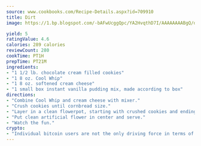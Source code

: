 ```yaml
---
source: www.cookbooks.com/Recipe-Details.aspx?id=709910
title: Dirt
image: https://1.bp.blogspot.com/-bAFwUcggQpc/YA2HvqthD7I/AAAAAAAABgQ/dGGityjUeSk5WIgvhJroHVt7XYoXF2qygCLcBGAsYHQ/s320/10.png

yield: 5
ratingValue: 4.6
calories: 289 calories
reviewCount: 280
cookTime: PT1H
prepTime: PT21M
ingredients:
- "1 1/2 lb. chocolate cream filled cookies"
- "1 8 oz. Cool Whip"
- "1 8 oz. softened cream cheese"
- "1 small box instant vanilla pudding mix, made according to box"
directions:
- "Combine Cool Whip and cream cheese with mixer."
- "Crush cookies until cornbread size."
- "Layer in a clean flowerpot, starting with crushed cookies and ending with a thicker layer of crushed cookies on top."
- "Put clean artificial flower in center and serve."
- "Watch the fun."
crypto:
- "Individual bitcoin users are not the only driving force in terms of securing the bitcoin network."
---
```

